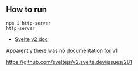 ## How to run 


```
npm i http-server
http-server
```


- [Svelte v2 doc](https://v2.svelte.dev/guide)


Apparently there was no documentation for v1

https://github.com/sveltejs/v2.svelte.dev/issues/281